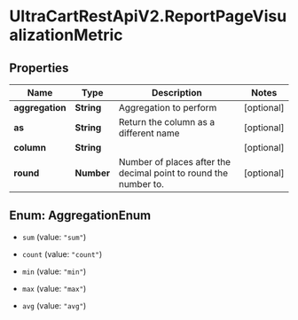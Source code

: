 # UltraCartRestApiV2.ReportPageVisualizationMetric

## Properties
Name | Type | Description | Notes
------------ | ------------- | ------------- | -------------
**aggregation** | **String** | Aggregation to perform | [optional] 
**as** | **String** | Return the column as a different name | [optional] 
**column** | **String** |  | [optional] 
**round** | **Number** | Number of places after the decimal point to round the number to. | [optional] 


<a name="AggregationEnum"></a>
## Enum: AggregationEnum


* `sum` (value: `"sum"`)

* `count` (value: `"count"`)

* `min` (value: `"min"`)

* `max` (value: `"max"`)

* `avg` (value: `"avg"`)





